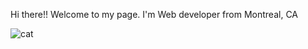 Hi there!! Welcome to my page. I'm Web developer from Montreal, CA
			  

<!-- ![well_HI](https://user-images.githubusercontent.com/111817411/212458071-358f42ab-c40a-44a6-b848-5da1f5c3e26a.gif) -->
![cat](https://user-images.githubusercontent.com/111817411/220240641-a7ced344-7585-4d48-aad0-1df7e84c536e.gif)
<!--
**IgorPredko/IgorPredko** is a ✨ _special_ ✨ repository because its `README.md` (this file) appears on your GitHub profile.

Here are some ideas to get you started:

- 🔭 I’m currently working on ...
- 🌱 I’m currently learning ...
- 👯 I’m looking to collaborate on ...
- 🤔 I’m looking for help with ...
- 💬 Ask me about ...
- 📫 How to reach me: ...
- 😄 Pronouns: ...
- ⚡ Fun fact: ...
-->
